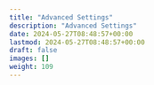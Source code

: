 ```yaml
---
title: "Advanced Settings"
description: "Advanced Settings"
date: 2024-05-27T08:48:57+00:00
lastmod: 2024-05-27T08:48:57+00:00
draft: false
images: []
weight: 109
---
```

